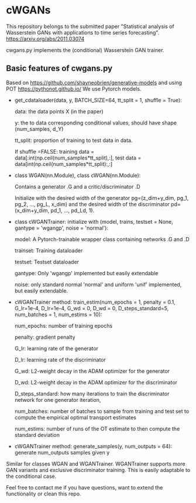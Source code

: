 # cWGANs

This repository belongs to the submitted paper "Statistical analysis of Wasserstein GANs with applications to time series forecasting".
https://arxiv.org/abs/2011.03074


cwgans.py implements the (conditional) Wasserstein GAN trainer.

## Basic features of cwgans.py
Based on https://github.com/shayneobrien/generative-models and using POT https://pythonot.github.io/
We use Pytorch models.

- get_cdataloader(data, y, BATCH_SIZE=64, tt_split = 1, shuffle = True):

  data: the data points X (in the paper)
  
  y: the to data corresponding conditional values, should have shape (num_samples, d_Y)
  
  tt_split: proportion of training to test data in data.
  
  If shuffle =FALSE: training data = data\[:int(np.ceil(num_samples\*tt_split),:\], test data = data\[int(np.ceil(num_samples\*tt_split):,:\]


- class WGAN(nn.Module), class cWGAN(nn.Module):
  
  Contains a generator .G and a critic/discriminator .D
  
  Initialize  with the desired width of the generator pg=(z_dim+y_dim, pg_1, pg_2, ..., pg_L, x_dim) and the desired width of the discriminator pd=(x_dim+y_dim, pd_1, ..., pd_Ld, 1).

- class cWGANTrainer: initialize with  (model, trains, testset = None, gantype = 'wgangp', noise = 'normal'):

  model: A Pytorch-trainable wrapper class containing networks .G and .D
  
  trainset: Training dataloader
  
  testset: Testset dataloader
  
  gantype: Only 'wgangp' implemented but easily extendable
  
  noise: only standard normal 'normal' and uniform 'unif' implemented, but easily extendable.

- cWGANTrainer method: train_estim(num_epochs = 1, penalty = 0.1, G_lr=1e-4, D_lr=1e-4, G_wd = 0, D_wd = 0, D_steps_standard=5, num_batches = 1, num_estims = 10):

  num_epochs: number of training epochs

  penalty: gradient penalty
  
  G_lr: learning rate of the generator
  
  D_lr: learning rate of the discriminator
  
  G_wd: L2-weight decay in the ADAM optimizer for the generator
  
  D_wd: L2-weight decay in the ADAM optimizer for the discriminator
  
  D_steps_standard: how many iterations to train the discriminator network for one generator iteration,
  
  num_batches: number of batches to sample from training and test set to compute the empirical optimal transport estimates
  
  num_estims: number of runs of the OT estimate to then compute the standard deviation
 
 - cWGANTrainer method: generate_samples(y, num_outputs = 64): generate num_outputs samples given y


Similar for classes WGAN and WGANTrainer. WGANTrainer supports more GAN variants and exclusive discriminator training. This is easily adaptable to the conditional case.

Feel free to contact me if you have questions, want to extend the functionality or clean this repo.
